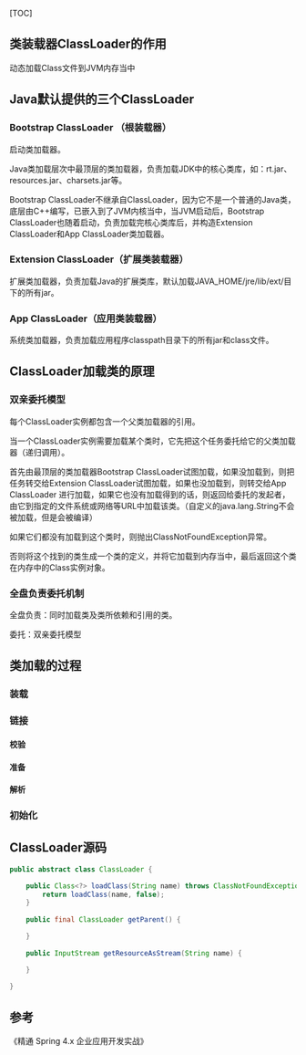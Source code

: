 [TOC]

## 类装载器ClassLoader的作用

动态加载Class文件到JVM内存当中



## Java默认提供的三个ClassLoader

### Bootstrap ClassLoader （根装载器）

启动类加载器。

Java类加载层次中最顶层的类加载器，负责加载JDK中的核心类库，如：rt.jar、resources.jar、charsets.jar等。

Bootstrap ClassLoader不继承自ClassLoader，因为它不是一个普通的Java类，底层由C++编写，已嵌入到了JVM内核当中，当JVM启动后，Bootstrap ClassLoader也随着启动，负责加载完核心类库后，并构造Extension ClassLoader和App ClassLoader类加载器。



### Extension ClassLoader（扩展类装载器）

扩展类加载器，负责加载Java的扩展类库，默认加载JAVA_HOME/jre/lib/ext/目下的所有jar。



### App ClassLoader（应用类装载器）

系统类加载器，负责加载应用程序classpath目录下的所有jar和class文件。



## ClassLoader加载类的原理

### 双亲委托模型

每个ClassLoader实例都包含一个父类加载器的引用。

当一个ClassLoader实例需要加载某个类时，它先把这个任务委托给它的父类加载器（递归调用）。

首先由最顶层的类加载器Bootstrap ClassLoader试图加载，如果没加载到，则把任务转交给Extension ClassLoader试图加载，如果也没加载到，则转交给App ClassLoader 进行加载，如果它也没有加载得到的话，则返回给委托的发起者，由它到指定的文件系统或网络等URL中加载该类。（自定义的java.lang.String不会被加载，但是会被编译）

如果它们都没有加载到这个类时，则抛出ClassNotFoundException异常。

否则将这个找到的类生成一个类的定义，并将它加载到内存当中，最后返回这个类在内存中的Class实例对象。

### 全盘负责委托机制

全盘负责：同时加载类及类所依赖和引用的类。

委托：双亲委托模型



## 类加载的过程

### 装载

### 链接

#### 校验

#### 准备

#### 解析

### 初始化



## ClassLoader源码

```java
public abstract class ClassLoader {

    public Class<?> loadClass(String name) throws ClassNotFoundException {
        return loadClass(name, false);
    }  
 
    public final ClassLoader getParent() {

    }
  
    public InputStream getResourceAsStream(String name) {

    }
  
}
```



## 参考

《精通 Spring 4.x 企业应用开发实战》